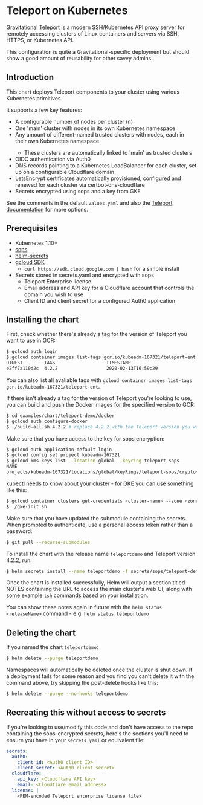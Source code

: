 # Teleport on Kubernetes

[Gravitational Teleport](https://github.com/gravitational/teleport) is a modern SSH/Kubernetes API proxy server for
remotely accessing clusters of Linux containers and servers via SSH, HTTPS, or Kubernetes API.

This configuration is quite a Gravitational-specific deployment but should show a good amount of reusability for other
savvy admins.

## Introduction

This chart deploys Teleport components to your cluster using various Kubernetes primitives.

It supports a few key features:
- A configurable number of nodes per cluster (n)
- One 'main' cluster with <n> nodes in its own Kubernetes namespace
- Any amount of different-named trusted clusters with <n> nodes, each in their own Kubernetes namespace
    - These clusters are automatically linked to 'main' as trusted clusters
- OIDC authentication via Auth0
- DNS records pointing to a Kubernetes LoadBalancer for each cluster, set up on a configurable Cloudflare domain
- LetsEncrypt certificates automatically provisioned, configured and renewed for each cluster via certbot-dns-cloudflare
- Secrets encrypted using sops and a key from GKE

See the comments in the default `values.yaml` and also the [Teleport documentation](https://gravitational.com/teleport/docs/quickstart) for more options.

## Prerequisites

- Kubernetes 1.10+
- [sops](https://github.com/mozilla/sops)
- [helm-secrets](https://github.com/futuresimple/helm-secrets)
- [gcloud SDK](https://cloud.google.com/sdk/docs/downloads-interactive)
    - ```curl https://sdk.cloud.google.com | bash``` for a simple install
- Secrets stored in secrets.yaml and encrypted with sops
    - Teleport Enterprise license
    - Email address and API key for a Cloudflare account that controls the domain you wish to use
    - Client ID and client secret for a configured Auth0 application

## Installing the chart

First, check whether there's already a tag for the version of Teleport you want to use in GCR:

```bash
$ gcloud auth login
$ gcloud container images list-tags gcr.io/kubeadm-167321/teleport-ent --filter="tags:4.2.2" # replace 4.2.2 with the Teleport version you want
DIGEST        TAGS                   TIMESTAMP
e2ff7a110d2c  4.2.2                  2020-02-13T16:59:29
```

You can also list all avaliable tags with `gcloud container images list-tags gcr.io/kubeadm-167321/teleport-ent`.

If there isn't already a tag for the version of Teleport you're looking to use, you can build and push the Docker images for the specified version to GCR:

```bash
$ cd examples/chart/teleport-demo/docker
$ gcloud auth configure-docker
$ ./build-all.sh 4.2.2 # replace 4.2.2 with the Teleport version you want to build and push
```

Make sure that you have access to the key for sops encryption:

```bash
$ gcloud auth application-default login
$ gcloud config set project kubeadm-167321
$ gcloud kms keys list --location global --keyring teleport-sops
NAME                                                                                          PURPOSE          LABELS  PRIMARY_ID  PRIMARY_STATE
projects/kubeadm-167321/locations/global/keyRings/teleport-sops/cryptoKeys/teleport-sops-key  ENCRYPT_DECRYPT          1           ENABLED
```

kubectl needs to know about your cluster - for GKE you can use something like this:

```bash
$ gcloud container clusters get-credentials <cluster-name> --zone <zone> --project <project>
$ ./gke-init.sh
```

Make sure that you have updated the submodule containing the secrets. When prompted to authenticate, use a 
personal access token rather than a password:

```bash
$ git pull --recurse-submodules
```

To install the chart with the release name `teleportdemo` and Teleport version 4.2.2, run:

```bash
$ helm secrets install --name teleportdemo -f secrets/sops/teleport-demo/secrets.yaml ./ --set teleportVersion=4.2.2
```

Once the chart is installed successfully, Helm will output a section titled NOTES containing the URL to access the main
cluster's web UI, along with some example `tsh` commands based on your installation.

You can show these notes again in future with the `helm status <releaseName>` command - e.g. `helm status teleportdemo`

## Deleting the chart

If you named the chart `teleportdemo`:

```bash
$ helm delete --purge teleportdemo
```

Namespaces will automatically be deleted once the cluster is shut down. If a deployment fails for some reason and you find you can't delete it with the command above, try skipping the post-delete hooks like this:

```bash
$ helm delete --purge --no-hooks teleportdemo
```

## Recreating this without access to secrets

If you're looking to use/modify this code and don't have access to the repo containing the sops-encrypted secrets,
here's the sections you'll need to ensure you have in your `secrets.yaml` or equivalent file:

```yaml
secrets:
  auth0:
    client_id: <Auth0 client ID>
    client_secret: <Auth0 client secret>
  cloudflare:
    api_key: <Cloudflare API key>
    email: <Cloudflare email address>
  license: |
    <PEM-encoded Teleport enterprise license file>
```
